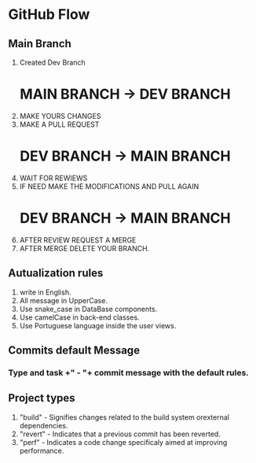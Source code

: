 # GitHub Flow

## Main Branch
1. Created Dev Branch
    # MAIN BRANCH -> DEV BRANCH
2. MAKE YOURS CHANGES
3. MAKE A PULL REQUEST
    # DEV BRANCH -> MAIN BRANCH
4. WAIT FOR REWIEWS
5. IF NEED MAKE THE MODIFICATIONS AND PULL AGAIN
    # DEV BRANCH -> MAIN BRANCH
6. AFTER REVIEW REQUEST A MERGE
7. AFTER MERGE DELETE YOUR BRANCH.

## Autualization rules
1. write in English.
2. All message in UpperCase.
3. Use snake_case in DataBase components.
4. Use camelCase in back-end classes.
5. Use Portuguese language inside the user views.

## Commits default Message
### Type and task +" - "+ commit message with the default rules.

## Project types
1. "build" - Signifies changes related to the build system orexternal dependencies.
2. "revert" - Indicates that a previous commit has been reverted.
3. "perf" - Indicates a code change specificaly aimed at improving performance.
